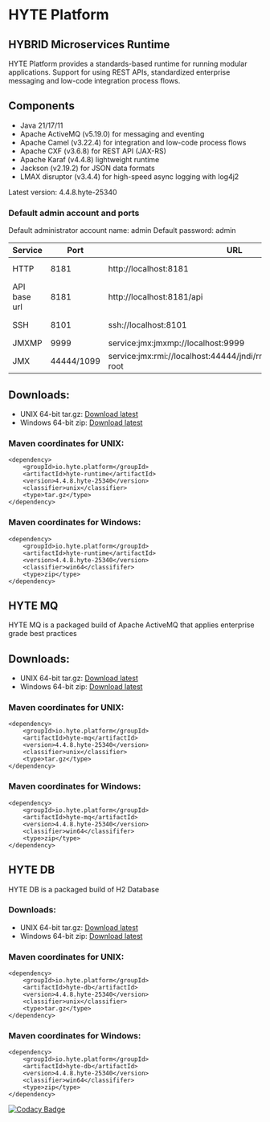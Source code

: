 # HYTE Platform #

## HYBRID Microservices Runtime ##

HYTE Platform provides a standards-based runtime for running modular applications. Support for using REST APIs, standardized enterprise messaging and low-code integration process flows.

## Components ##

 * Java 21/17/11
 * Apache ActiveMQ (v5.19.0) for messaging and eventing
 * Apache Camel (v3.22.4) for integration and low-code process flows
 * Apache CXF (v3.6.8) for REST API (JAX-RS) 
 * Apache Karaf (v4.4.8) lightweight runtime
 * Jackson (v2.19.2) for JSON data formats
 * LMAX disruptor (v3.4.4) for high-speed async logging with log4j2

Latest version: 4.4.8.hyte-25340

### Default admin account and ports ###

Default administrator account name: admin
Default password: admin

| **Service** | **Port** | **URL** | **Example usage** |
|---------|------|-----|---------|
| HTTP    | 8181 | http://localhost:8181 | wget http://localhost:8181 |
| API base url | 8181 | http://localhost:8181/api | wget http://localhost:8181/api |
| SSH     | 8101 | ssh://localhost:8101 | ssh -p 8101 admin@localhost |
| JMXMP   | 9999 | service:jmx:jmxmp://localhost:9999 | |
| JMX     | 44444/1099 | service:jmx:rmi://localhost:44444/jndi/rmi://localhost:1099/karaf-root | |

## Downloads:
 * UNIX 64-bit tar.gz: [Download latest](https://repo1.maven.org/maven2/io/hyte/platform/hyte-runtime/4.4.8.hyte-25340/hyte-runtime-4.4.8.hyte-25340-unix.tar.gz)
 * Windows 64-bit zip: [Download latest](https://repo1.maven.org/maven2/io/hyte/platform/hyte-runtime/4.4.8.hyte-25340/hyte-runtime-4.4.8.hyte-25340-win64.zip)

### Maven coordinates for UNIX: ###
```
<dependency>
    <groupId>io.hyte.platform</groupId>
    <artifactId>hyte-runtime</artifactId>
    <version>4.4.8.hyte-25340</version>
    <classifier>unix</classifier>
    <type>tar.gz</type>
</dependency>
```

### Maven coordinates for Windows: ###
```
<dependency>
    <groupId>io.hyte.platform</groupId>
    <artifactId>hyte-runtime</artifactId>
    <version>4.4.8.hyte-25340</version>
    <classifier>win64</classififer>
    <type>zip</type>
</dependency>
```

## HYTE MQ ##

HYTE MQ is a packaged build of Apache ActiveMQ that applies enterprise grade best practices

## Downloads:
 * UNIX 64-bit tar.gz: [Download latest](https://repo1.maven.org/maven2/io/hyte/platform/hyte-mq/4.4.8.hyte-25340/hyte-mq-4.4.8.hyte-25340-unix.tar.gz)
 * Windows 64-bit zip: [Download latest](https://repo1.maven.org/maven2/io/hyte/platform/hyte-mq/4.4.8.hyte-25340/hyte-mq-4.4.8.hyte-25340-win64.zip)

### Maven coordinates for UNIX: ###
```
<dependency>
    <groupId>io.hyte.platform</groupId>
    <artifactId>hyte-mq</artifactId>
    <version>4.4.8.hyte-25340</version>
    <classifier>unix</classifier>
    <type>tar.gz</type>
</dependency>
```

### Maven coordinates for Windows: ###
```
<dependency>
    <groupId>io.hyte.platform</groupId>
    <artifactId>hyte-mq</artifactId>
    <version>4.4.8.hyte-25340</version>
    <classifier>win64</classififer>
    <type>zip</type>
</dependency>
```

## HYTE DB ##

HYTE DB is a packaged build of H2 Database

### Downloads:
 * UNIX 64-bit tar.gz: [Download latest](https://repo1.maven.org/maven2/io/hyte/platform/hyte-db/4.4.8.hyte-25340/hyte-db-4.4.8.hyte-25340-unix.tar.gz)
 * Windows 64-bit zip: [Download latest](https://repo1.maven.org/maven2/io/hyte/platform/hyte-db/4.4.8.hyte-25340/hyte-db-4.4.8.hyte-25340-win64.zip)

### Maven coordinates for UNIX: ###
```
<dependency>
    <groupId>io.hyte.platform</groupId>
    <artifactId>hyte-db</artifactId>
    <version>4.4.8.hyte-25340</version>
    <classifier>unix</classifier>
    <type>tar.gz</type>
</dependency>
```

### Maven coordinates for Windows: ###
```
<dependency>
    <groupId>io.hyte.platform</groupId>
    <artifactId>hyte-db</artifactId>
    <version>4.4.8.hyte-25340</version>
    <classifier>win64</classififer>
    <type>zip</type>
</dependency>
```

[![Codacy Badge](https://api.codacy.com/project/badge/Grade/32c2b2ab5c3e4646bda106ee65e9a6d1)](https://www.codacy.com/app/mattrpav_2/runtime?utm_source=github.com&amp;utm_medium=referral&amp;utm_content=hyteio/runtime&amp;utm_campaign=Badge_Grade)
